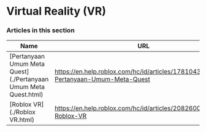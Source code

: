 # Virtual Reality (VR)  
### Articles in this section
Name|URL
-|-
[Pertanyaan Umum Meta Quest](./Pertanyaan Umum Meta Quest.html) |https://en.help.roblox.com/hc/id/articles/17810433924628-Pertanyaan-Umum-Meta-Quest
[Roblox VR](./Roblox VR.html) |https://en.help.roblox.com/hc/id/articles/208260046-Roblox-VR